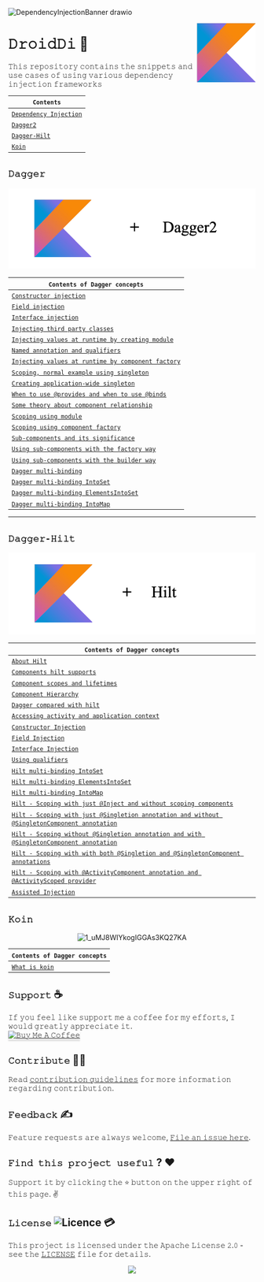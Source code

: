 ![DependencyInjectionBanner drawio](https://github.com/devrath/DroidDi/assets/1456191/63144c15-c226-45f1-b929-511b6688e55c)


<img src="https://github.com/devrath/devrath/blob/master/images/kotlin_logo.png" align="right" title="Kotlin Logo" width="120">

# 𝙳𝚛𝚘𝚒𝚍𝙳𝚒 💉
𝚃𝚑𝚒𝚜 𝚛𝚎𝚙𝚘𝚜𝚒𝚝𝚘𝚛𝚢 𝚌𝚘𝚗𝚝𝚊𝚒𝚗𝚜 𝚝𝚑𝚎 𝚜𝚗𝚒𝚙𝚙𝚎𝚝𝚜 𝚊𝚗𝚍 𝚞𝚜𝚎 𝚌𝚊𝚜𝚎𝚜 𝚘𝚏 𝚞𝚜𝚒𝚗𝚐 𝚟𝚊𝚛𝚒𝚘𝚞𝚜 𝚍𝚎𝚙𝚎𝚗𝚍𝚎𝚗𝚌𝚢 𝚒𝚗𝚓𝚎𝚌𝚝𝚒𝚘𝚗 𝚏𝚛𝚊𝚖𝚎𝚠𝚘𝚛𝚔𝚜

<div align="center">
  
| **``Contents``** |
| ------------ |
| [`𝙳𝚎𝚙𝚎𝚗𝚍𝚎𝚗𝚌𝚢 𝙸𝚗𝚓𝚎𝚌𝚝𝚒𝚘𝚗`](https://github.com/devrath/DroidDi/wiki/Dependency-injection) |
| [``𝙳𝚊𝚐𝚐𝚎𝚛𝟸``](https://github.com/devrath/DroidDi/tree/main#%F0%9D%99%B3%F0%9D%9A%8A%F0%9D%9A%90%F0%9D%9A%90%F0%9D%9A%8E%F0%9D%9A%9B) |
| [``𝙳𝚊𝚐𝚐𝚎𝚛-𝙷𝚒𝚕𝚝``](https://github.com/devrath/DroidDi/blob/main/README.md#%F0%9D%99%B3%F0%9D%9A%8A%F0%9D%9A%90%F0%9D%9A%90%F0%9D%9A%8E%F0%9D%9A%9B-%F0%9D%99%B7%F0%9D%9A%92%F0%9D%9A%95%F0%9D%9A%9D) |
| [`𝙺𝚘𝚒𝚗`](https://github.com/devrath/DroidDi/blob/main/README.md#%F0%9D%99%BA%F0%9D%9A%98%F0%9D%9A%92%F0%9D%9A%97) |

</div>

## `𝙳𝚊𝚐𝚐𝚎𝚛`
<div align="center">
  
<img src="https://github.com/devrath/DroidDi/blob/main/assets/dagger2_draw.png" >

</div>

<div align="center">

| **`Contents of Dagger concepts`** | 
| --------------------------------- |
| [``Constructor injection``](https://github.com/devrath/DroidDi/wiki/Dagger-%E2%80%90-Constructor-injection) |
| [``Field injection``](https://github.com/devrath/DroidDi/wiki/Dagger-%E2%80%90-Field-injection#activities) |
| [``Interface injection``](https://github.com/devrath/DroidDi/wiki/Dagger-%E2%80%90-Interface-injection) |
| [``Injecting third party classes``](https://github.com/devrath/DroidDi/wiki/Dagger-%E2%80%90-Injecting-third-party-classes) |
| [``Injecting values at runtime by creating module``](https://github.com/devrath/DroidDi/wiki/Dagger-%E2%80%90-Injecting-values-at-runtime-by-creating-module) |
| [``Named annotation and qualifiers``](https://github.com/devrath/DroidDi/wiki/Dagger-%E2%80%90-Named-annotation-and-qualifiers) |
| [``Injecting values at runtime by component factory``](https://github.com/devrath/DroidDi/wiki/Dagger-%E2%80%90-Injecting-values-at-runtime-by-component-factory) |
| [``Scoping, normal example using singleton``](https://github.com/devrath/DroidDi/wiki/Dagger-%E2%80%90-Scoping,-normal-example-using-singleton) |
| [``Creating application-wide singleton``](https://github.com/devrath/DroidDi/wiki/Dagger-%E2%80%90-Creating-application%E2%80%90wide-singleton#application) |
| [``When to use @provides and when to use @binds``](https://github.com/devrath/DroidDi/wiki/Dagger-%E2%80%90-When-to-use-@provides-and-when-to-use-@binds#example-for-module) |
| [``Some theory about component relationship``](https://github.com/devrath/DroidDi/wiki/Dagger-%E2%80%90-Some-theory-about-component-relationship) |
| [``Scoping using module``](https://github.com/devrath/DroidDi/wiki/Dagger-%E2%80%90-Scoping-using-module) |
| [``Scoping using component factory``](https://github.com/devrath/DroidDi/wiki/Dagger-%E2%80%90-Scoping-using-component-factory) |
| [``Sub-components and its significance``](https://github.com/devrath/DroidDi/wiki/Dagger-%E2%80%90-Sub%E2%80%90components-and-its-significance) |
| [``Using sub-components with the factory way``](https://github.com/devrath/DroidDi/wiki/Dagger-%E2%80%90-Using-sub%E2%80%90components-with-the-factory-way) |
| [``Using sub-components with the builder way``](https://github.com/devrath/DroidDi/wiki/Dagger-%E2%80%90-Using-sub%E2%80%90components-with-the-builder-way) |
| [``Dagger multi-binding``](https://github.com/devrath/DroidDi/wiki/Dagger-%E2%80%90-multi-binding) |
| [``Dagger multi-binding IntoSet``](https://github.com/devrath/DroidDi/wiki/Dagger-%E2%80%90-multi-binding-IntoSet) |
| [``Dagger multi-binding ElementsIntoSet``](https://github.com/devrath/DroidDi/wiki/Dagger-%E2%80%90-multi-binding-ElementsIntoSet) |
| [``Dagger multi-binding IntoMap``](https://github.com/devrath/DroidDi/wiki/Dagger-%E2%80%90-multi-binding-IntoMap) |

</div>

-----

## `𝙳𝚊𝚐𝚐𝚎𝚛-𝙷𝚒𝚕𝚝`
<div align="center">

  <img src="https://github.com/devrath/DroidDi/blob/main/assets/hilt_draw.png" >
  
</div>

<div align="center">

| **`Contents of Dagger concepts`** | 
| --------------------------------- |
| [``About Hilt``](https://github.com/devrath/DroidDi/wiki/Hilt-%E2%80%90-About-Hilt) |
| [``Components hilt supports``](https://github.com/devrath/DroidDi/wiki/Hilt-%E2%80%90-About-Hilt#hilt-currently-supports-the-following-android-classes) |
| [``Component scopes and lifetimes``](https://github.com/devrath/DroidDi/wiki/Hilt-%E2%80%90-About-Hilt#component-lifetimes-and-scopes) |
| [``Component Hierarchy``](https://github.com/devrath/DroidDi/wiki/Hilt-%E2%80%90-About-Hilt#component-hierarchy) |
| [``Dagger compared with hilt``](https://github.com/devrath/DroidDi/wiki/Hilt-%E2%80%90-About-Hilt#dagger-compared-with-hilt) |
| [``Accessing activity and application context``](https://github.com/devrath/DroidDi/wiki/Hilt-%E2%80%90-Accessing-activity-and-application-context) |
| [``Constructor Injection``](https://github.com/devrath/DroidDi/wiki/Hilt-%E2%80%90-Constructor-Injection) |
| [``Field Injection``](https://github.com/devrath/DroidDi/wiki/Hilt-%E2%80%90-Field-Injection) |
| [``Interface Injection``](https://github.com/devrath/DroidDi/wiki/Hilt-%E2%80%90-Interface-Injection) |
| [``Using qualifiers``](https://github.com/devrath/DroidDi/wiki/Hilt-%E2%80%90-Using-qualifiers) |
| [``Hilt multi-binding IntoSet``](https://github.com/devrath/DroidDi/wiki/Hilt-%E2%80%90-multi-binding-IntoSet) |
| [``Hilt multi-binding ElementsIntoSet``](https://github.com/devrath/DroidDi/wiki/Hilt-%E2%80%90-multi-binding-ElementsIntoSet) |
| [``Hilt multi-binding IntoMap``](https://github.com/devrath/DroidDi/wiki/Hilt-%E2%80%90-multi-binding-IntoMap) |
| [``Hilt ‐ Scoping with just @Inject and without scoping components``](https://github.com/devrath/DroidDi/wiki/Hilt-%E2%80%90-Scoping-with-just-@Inject-and-without-scoping-components) |
| [``Hilt ‐ Scoping with just @Singletion annotation and without @SingletonComponent annotation``](https://github.com/devrath/DroidDi/wiki/Hilt-%E2%80%90-Scoping-with-just-@Singletion-annotation-and-without-@SingletonComponent-annotation) |
| [``Hilt ‐ Scoping without @Singletion annotation and with @SingletonComponent annotation``](https://github.com/devrath/DroidDi/wiki/Hilt-%E2%80%90-Scoping-without-@Singletion-annotation-and-with-@SingletonComponent-annotation) |
| [``Hilt ‐ Scoping with with both @Singletion and @SingletonComponent annotations``](https://github.com/devrath/DroidDi/wiki/Hilt-%E2%80%90-Scoping-with-with-both-@Singletion-and-@SingletonComponent-annotations) |
| [``Hilt ‐ Scoping with @ActivityComponent annotation and @ActivityScoped provider``](https://github.com/devrath/DroidDi/wiki/Hilt-%E2%80%90-Scoping-with-@ActivityComponent-annotation-and-@ActivityScoped-provider) |
| [``Assisted Injection``](https://github.com/devrath/AssistedInjection) |


</div>


## `𝙺𝚘𝚒𝚗`
<div align="center">
  
![1_uMJ8WIYkogIGGAs3KQ27KA](https://github.com/devrath/DroidDi/assets/1456191/59dca806-f78f-40d3-9b73-c9ed1b550d94)

</div>

<div align="center">

| **`Contents of Dagger concepts`** | 
| --------------------------------- |
| [`What is koin`](https://github.com/devrath/DroidDi/wiki/koin:-What-is-koin) |

</div>
  
## **`𝚂𝚞𝚙𝚙𝚘𝚛𝚝`** ☕
𝙸𝚏 𝚢𝚘𝚞 𝚏𝚎𝚎𝚕 𝚕𝚒𝚔𝚎 𝚜𝚞𝚙𝚙𝚘𝚛𝚝 𝚖𝚎 𝚊 𝚌𝚘𝚏𝚏𝚎𝚎 𝚏𝚘𝚛 𝚖𝚢 𝚎𝚏𝚏𝚘𝚛𝚝𝚜, 𝙸 𝚠𝚘𝚞𝚕𝚍 𝚐𝚛𝚎𝚊𝚝𝚕𝚢 𝚊𝚙𝚙𝚛𝚎𝚌𝚒𝚊𝚝𝚎 𝚒𝚝.</br>
<a href="https://www.buymeacoffee.com/devrath" target="_blank"><img src="https://www.buymeacoffee.com/assets/img/custom_images/yellow_img.png" alt="𝙱𝚞𝚢 𝙼𝚎 𝙰 𝙲𝚘𝚏𝚏𝚎𝚎" style="height: 41px !important;width: 174px !important;box-shadow: 0px 3px 2px 0px rgba(190, 190, 190, 0.5) !important;-webkit-box-shadow: 0px 3px 2px 0px rgba(190, 190, 190, 0.5) !important;" ></a>

## **`𝙲𝚘𝚗𝚝𝚛𝚒𝚋𝚞𝚝𝚎`** 🙋‍♂️
𝚁𝚎𝚊𝚍 [𝚌𝚘𝚗𝚝𝚛𝚒𝚋𝚞𝚝𝚒𝚘𝚗 𝚐𝚞𝚒𝚍𝚎𝚕𝚒𝚗𝚎𝚜](CONTRIBUTING.md) 𝚏𝚘𝚛 𝚖𝚘𝚛𝚎 𝚒𝚗𝚏𝚘𝚛𝚖𝚊𝚝𝚒𝚘𝚗 𝚛𝚎𝚐𝚊𝚛𝚍𝚒𝚗𝚐 𝚌𝚘𝚗𝚝𝚛𝚒𝚋𝚞𝚝𝚒𝚘𝚗.

## **`𝙵𝚎𝚎𝚍𝚋𝚊𝚌𝚔`** ✍️ 
𝙵𝚎𝚊𝚝𝚞𝚛𝚎 𝚛𝚎𝚚𝚞𝚎𝚜𝚝𝚜 𝚊𝚛𝚎 𝚊𝚕𝚠𝚊𝚢𝚜 𝚠𝚎𝚕𝚌𝚘𝚖𝚎, [𝙵𝚒𝚕𝚎 𝚊𝚗 𝚒𝚜𝚜𝚞𝚎 𝚑𝚎𝚛𝚎](https://github.com/devrath/DroidDi/issues/new).

## **`𝙵𝚒𝚗𝚍 𝚝𝚑𝚒𝚜 𝚙𝚛𝚘𝚓𝚎𝚌𝚝 𝚞𝚜𝚎𝚏𝚞𝚕`** ? ❤️
𝚂𝚞𝚙𝚙𝚘𝚛𝚝 𝚒𝚝 𝚋𝚢 𝚌𝚕𝚒𝚌𝚔𝚒𝚗𝚐 𝚝𝚑𝚎 ⭐ 𝚋𝚞𝚝𝚝𝚘𝚗 𝚘𝚗 𝚝𝚑𝚎 𝚞𝚙𝚙𝚎𝚛 𝚛𝚒𝚐𝚑𝚝 𝚘𝚏 𝚝𝚑𝚒𝚜 𝚙𝚊𝚐𝚎. ✌️

## **`𝙻𝚒𝚌𝚎𝚗𝚜𝚎`** ![Licence](https://img.shields.io/github/license/google/docsy) :credit_card:
𝚃𝚑𝚒𝚜 𝚙𝚛𝚘𝚓𝚎𝚌𝚝 𝚒𝚜 𝚕𝚒𝚌𝚎𝚗𝚜𝚎𝚍 𝚞𝚗𝚍𝚎𝚛 𝚝𝚑𝚎 𝙰𝚙𝚊𝚌𝚑𝚎 𝙻𝚒𝚌𝚎𝚗𝚜𝚎 𝟸.𝟶 - 𝚜𝚎𝚎 𝚝𝚑𝚎 [𝙻𝙸𝙲𝙴𝙽𝚂𝙴](https://github.com/devrath/DroidDi/blob/main/LICENSE) 𝚏𝚒𝚕𝚎 𝚏𝚘𝚛 𝚍𝚎𝚝𝚊𝚒𝚕𝚜.


<p align="center">
<a><img src="https://forthebadge.com/images/badges/built-for-android.svg"></a>
</p>
